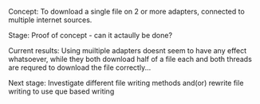 Concept: 
  To download a single file on 2 or more adapters, connected to multiple internet sources.
  
Stage:
  Proof of concept - can it actaully be done? 

Current results:
  Using muiltiple adapters doesnt seem to have any effect whatsoever, while they both download half of a file each
  and both threads are requred to download the file correctly...
  
Next stage:
  Investigate different file writing methods and(or) rewrite file writing to use que based writing